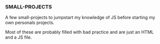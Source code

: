 ### SMALL-PROJECTS

A few small-projects to jumpstart my knowledge of JS before starting my own personals projects.

Most of these are probably filled with bad practice and are just an HTML and a JS file.
